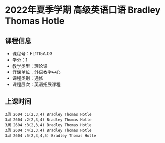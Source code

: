 # 2022年夏季学期 高级英语口语 Bradley Thomas Hotle






## 课程信息

- 课程号：FL1115A.03
- 学分：1
- 教学类型：理论课
- 开课单位：外语教学中心
- 课程类别：通修
- 课程层次：英语拓展课程

## 上课时间

```
3周 2604 :1(2,3,4) Bradley Thomas Hotle
3周 2604 :2(2,3,4) Bradley Thomas Hotle
3周 2604 :3(2,3,4) Bradley Thomas Hotle
3周 2604 :4(2,3,4) Bradley Thomas Hotle
3周 2604 :5(2,3,4,5) Bradley Thomas Hotle
```

